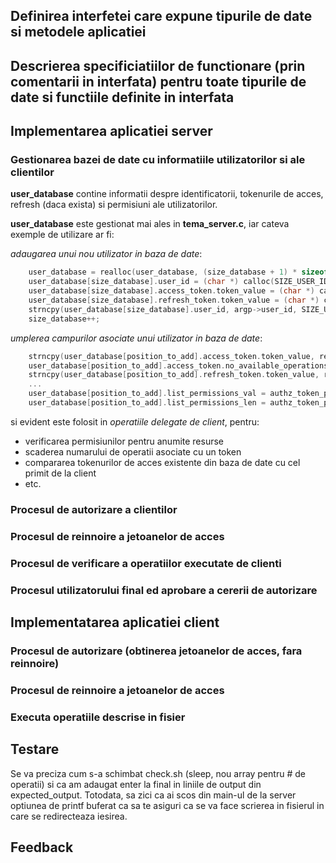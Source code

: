 ## Definirea interfetei care expune tipurile de date si metodele aplicatiei ##

## Descrierea specificiatiilor de functionare (prin comentarii in interfata) pentru toate tipurile de date si functiile definite in interfata ##

## Implementarea aplicatiei server ##
### Gestionarea bazei de date cu informatiile utilizatorilor si ale clientilor ###
**user_database** contine informatii despre identificatorii, tokenurile de acces, refresh (daca exista) si permisiuni ale utilizatorilor.

**user_database** este gestionat mai ales in **tema_server.c**, iar cateva exemple de utilizare ar fi:

*adaugarea unui nou utilizator in baza de date*:
```c
    user_database = realloc(user_database, (size_database + 1) * sizeof(user_db));
    user_database[size_database].user_id = (char *) calloc(SIZE_USER_ID + 1,sizeof(char));
    user_database[size_database].access_token.token_value = (char *) calloc(SIZE_USER_ID + 1,sizeof(char));
    user_database[size_database].refresh_token.token_value = (char *) calloc(SIZE_USER_ID + 1,sizeof(char));
    strncpy(user_database[size_database].user_id, argp->user_id, SIZE_USER_ID);
    size_database++;
```

*umplerea campurilor asociate unui utilizator in baza de date*:
```c
	strncpy(user_database[position_to_add].access_token.token_value, result.access_token.token_value, SIZE_USER_ID);
	user_database[position_to_add].access_token.no_available_operations = no_operations_per_token;
	strncpy(user_database[position_to_add].refresh_token.token_value, result.refresh_token.token_value, SIZE_USER_ID);
    ...
    user_database[position_to_add].list_permissions_val = authz_token_permissions_list[i].list_permissions_val;
    user_database[position_to_add].list_permissions_len = authz_token_permissions_list[i].list_permissions_len;

```

si evident este folosit in *operatiile delegate de client*, pentru:
- verificarea permisiunilor pentru anumite resurse
- scaderea numarului de operatii asociate cu un token
- compararea tokenurilor de acces existente din baza de date cu cel primit de la client
- etc.

### Procesul de autorizare a clientilor ###

### Procesul de reinnoire a jetoanelor de acces ###

### Procesul de verificare a operatiilor executate de clienti ###

### Procesul utilizatorului final ed aprobare a cererii de autorizare ###

## Implementatarea aplicatiei client ##
### Procesul de autorizare (obtinerea jetoanelor de acces, fara reinnoire) ###

### Procesul de reinnoire a jetoanelor de acces ###

### Executa operatiile descrise in fisier ###


## Testare

Se va preciza cum s-a schimbat check.sh (sleep, nou array pentru # de operatii) si ca am adaugat enter la final in liniile de output din expected_output. Totodata, sa zici ca ai scos din main-ul de la server optiunea de printf buferat ca sa te asiguri ca se va face scrierea in fisierul in care se redirecteaza iesirea.

## Feedback